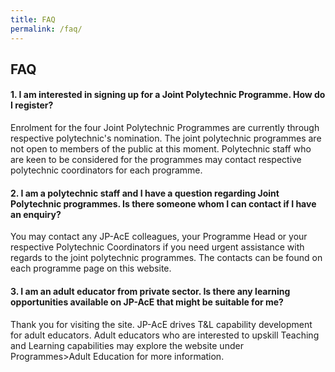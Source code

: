 ```yaml
---
title: FAQ
permalink: /faq/
---
```

## FAQ

#### 1. I am interested in signing up for a Joint Polytechnic Programme. How do I register? 

Enrolment for the four Joint Polytechnic Programmes are currently through respective polytechnic's nomination. The joint polytechnic programmes are not open to members of the public at this moment. Polytechnic staff who are keen to be considered for the programmes may contact respective polytechnic coordinators for each programme. 

#### 2. I am a polytechnic staff and I have a question regarding Joint Polytechnic programmes. Is there someone whom I can contact if I have an enquiry? 

You may contact any JP-AcE colleagues, your Programme Head or your respective Polytechnic Coordinators if you need urgent assistance with regards to the joint polytechnic programmes. The contacts can be found on each programme page on this website.



#### 3. I am an adult educator from private sector. Is there any learning opportunities available on JP-AcE that might be suitable for me?

Thank you for visiting the site. JP-AcE drives T&L capability development for adult educators. Adult educators who are interested to upskill Teaching and Learning capabilities may explore the website under Programmes>Adult Education for more information.


